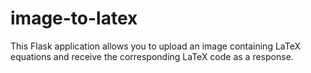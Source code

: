 # image-to-latex
This Flask application allows you to upload an image containing LaTeX equations and receive the corresponding LaTeX code as a response.
